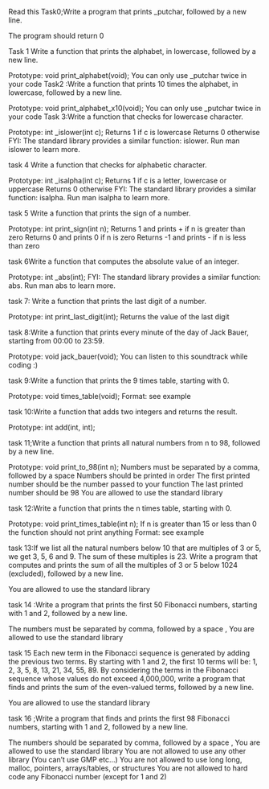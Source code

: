 Read this
Task0;Write a program that prints _putchar, followed by a new line.

The program should return 0

Task 1 Write a function that prints the alphabet, in lowercase, followed by a new line.

Prototype: void print_alphabet(void); You can only use _putchar twice in your code Task2 :Write a function that prints 10 times the alphabet, in lowercase, followed by a new line.

Prototype: void print_alphabet_x10(void); You can only use _putchar twice in your code Task 3:Write a function that checks for lowercase character.

Prototype: int _islower(int c); Returns 1 if c is lowercase Returns 0 otherwise FYI: The standard library provides a similar function: islower. Run man islower to learn more.

task 4 Write a function that checks for alphabetic character.

Prototype: int _isalpha(int c); Returns 1 if c is a letter, lowercase or uppercase Returns 0 otherwise FYI: The standard library provides a similar function: isalpha. Run man isalpha to learn more.

task 5 Write a function that prints the sign of a number.

Prototype: int print_sign(int n); Returns 1 and prints + if n is greater than zero Returns 0 and prints 0 if n is zero Returns -1 and prints - if n is less than zero

task 6Write a function that computes the absolute value of an integer.

Prototype: int _abs(int); FYI: The standard library provides a similar function: abs. Run man abs to learn more.

task 7: Write a function that prints the last digit of a number.

Prototype: int print_last_digit(int); Returns the value of the last digit

task 8:Write a function that prints every minute of the day of Jack Bauer, starting from 00:00 to 23:59.

Prototype: void jack_bauer(void); You can listen to this soundtrack while coding :)

task 9:Write a function that prints the 9 times table, starting with 0.

Prototype: void times_table(void); Format: see example

task 10:Write a function that adds two integers and returns the result.

Prototype: int add(int, int);

task 11;Write a function that prints all natural numbers from n to 98, followed by a new line.

Prototype: void print_to_98(int n); Numbers must be separated by a comma, followed by a space Numbers should be printed in order The first printed number should be the number passed to your function The last printed number should be 98 You are allowed to use the standard library

task 12:Write a function that prints the n times table, starting with 0.

Prototype: void print_times_table(int n); If n is greater than 15 or less than 0 the function should not print anything Format: see example

task 13:If we list all the natural numbers below 10 that are multiples of 3 or 5, we get 3, 5, 6 and 9. The sum of these multiples is 23. Write a program that computes and prints the sum of all the multiples of 3 or 5 below 1024 (excluded), followed by a new line.

You are allowed to use the standard library

task 14 :Write a program that prints the first 50 Fibonacci numbers, starting with 1 and 2, followed by a new line.

The numbers must be separated by comma, followed by a space , You are allowed to use the standard library

task 15 Each new term in the Fibonacci sequence is generated by adding the previous two terms. By starting with 1 and 2, the first 10 terms will be: 1, 2, 3, 5, 8, 13, 21, 34, 55, 89. By considering the terms in the Fibonacci sequence whose values do not exceed 4,000,000, write a program that finds and prints the sum of the even-valued terms, followed by a new line.

You are allowed to use the standard library

task 16 ;Write a program that finds and prints the first 98 Fibonacci numbers, starting with 1 and 2, followed by a new line.

The numbers should be separated by comma, followed by a space , You are allowed to use the standard library You are not allowed to use any other library (You can’t use GMP etc…) You are not allowed to use long long, malloc, pointers, arrays/tables, or structures You are not allowed to hard code any Fibonacci number (except for 1 and 2)
